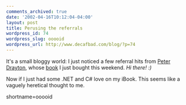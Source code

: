 ```yaml
---
comments_archived: true
date: '2002-04-16T10:12:04-04:00'
layout: post
title: Perusing the referrals
wordpress_id: 74
wordpress_slug: ooooid
wordpress_url: http://www.decafbad.com/blog/?p=74
---
```

<p>It's a small bloggy world:  I just noticed a few referral hits from <a href="http://www.razorsoft.net/weblog/">Peter Drayton</a>, whose <a href="http://www.razorsoft.net/weblog/2002/04/10.html#a101">book</a> I just bought this weekend.  <i>Hi there! :)</i></p>
<p>Now if I just had some .NET and C# love on my iBook.  This seems like a vaguely heretical thought to me.</p>
<!--more-->
shortname=ooooid
